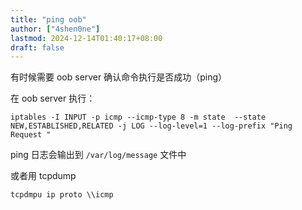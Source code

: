 ```yaml
---
title: "ping oob"
author: ["4shen0ne"]
lastmod: 2024-12-14T01:40:17+08:00
draft: false
---
```


有时候需要 oob server 确认命令执行是否成功（ping）

在 oob server 执行：

```nil
iptables -I INPUT -p icmp --icmp-type 8 -m state  --state NEW,ESTABLISHED,RELATED -j LOG --log-level=1 --log-prefix "Ping Request "
```

ping 日志会输出到 `/var/log/message` 文件中

或者用 tcpdump

```text
tcpdmpu ip proto \\icmp
```
